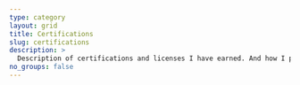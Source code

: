 ```yaml
---
type: category
layout: grid
title: Certifications
slug: certifications
description: >
  Description of certifications and licenses I have earned. And how I prepared for them, what it worths, and how I can help you to get them.
no_groups: false
---
```

